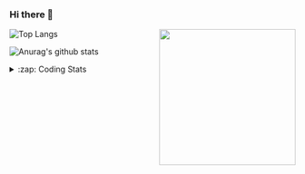 ### Hi there 👋

<!--
**tao8687/tao8687** is a ✨ _special_ ✨ repository because its `README.md` (this file) appears on your GitHub profile.

Here are some ideas to get you started:

- 🔭 I’m currently working on ...
- 🌱 I’m currently learning ...
- 👯 I’m looking to collaborate on ...
- 🤔 I’m looking for help with ...
- 💬 Ask me about ...
- 📫 How to reach me: ...
- 😄 Pronouns: ...
- ⚡ Fun fact: ...
-->

<img align='right' src="https://media.giphy.com/media/M9gbBd9nbDrOTu1Mqx/giphy.gif" width="240">

  
![Top Langs](https://github-readme-stats.vercel.app/api/top-langs/?username=tao8687&layout=compact&title_color=23238E&text_color=A67D3D)

![Anurag's github stats](https://github-readme-stats.vercel.app/api?username=tao8687&show_icons=true&&text_color=A67D3D&title_color=23238E&show_icons=false&count_private=true&hide=stars)

<details>
  <summary>:zap: Coding Stats</summary>
  <br>
    
<!--START_SECTION:waka-->

```txt
From: 06 July 2024 - To: 13 July 2024

C++        13 hrs 45 mins  ███████████████▓░░░░░░░░░   62.90 %
Other      1 hr 58 mins    ██▒░░░░░░░░░░░░░░░░░░░░░░   09.01 %
Markdown   1 hr 27 mins    █▓░░░░░░░░░░░░░░░░░░░░░░░   06.65 %
Python     1 hr 13 mins    █▒░░░░░░░░░░░░░░░░░░░░░░░   05.58 %
CMake      1 hr 11 mins    █▒░░░░░░░░░░░░░░░░░░░░░░░   05.45 %
```

<!--END_SECTION:waka-->
</details>
